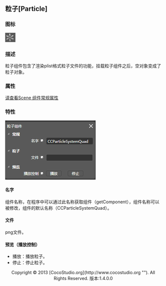 ## 粒子[Particle]

### 图标

![](img/5-3-4-img-01.png)

### 描述

粒子组件包含了渲染plist格式粒子文件的功能，挂载粒子组件之后，空对象变成了粒子对象。

### 属性

[请查看Scene 组件常规属性](5-3-9SceneEditor-General-Property.md)

### 特性

![](img/5-3-4-img-02.png)

#### 名字

组件名称，在程序中可以通过此名称获取组件（getComponent），组件名称可以被修改，组件的默认名称（CCParticleSystemQuad）。

#### 文件

png文件。

#### 预览（播放控制）

*   播放：播放粒子。
*   停止：停止粒子。 &nbsp;

<center>Copyright © 2013 [CocoStudio.org](http://www.cocostudio.org ""). All Rights Reserved. 版本:1.4.0.0</center>